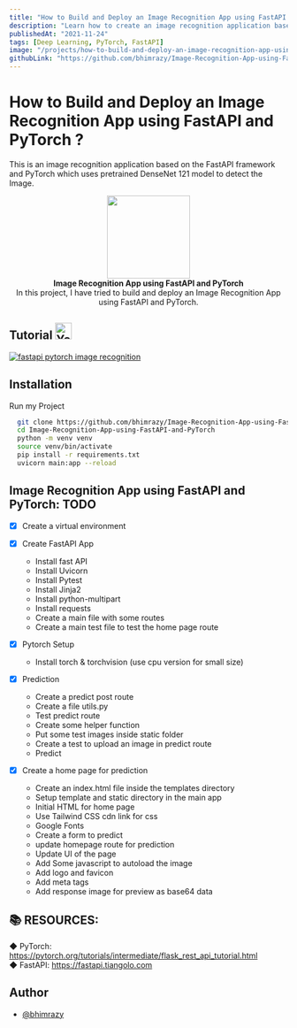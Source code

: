 ```yaml
---
title: "How to Build and Deploy an Image Recognition App using FastAPI and PyTorch ?"
description: "Learn how to create an image recognition application based on the FastAPI framework and PyTorch which uses pretrained DenseNet 121 model to detect the Image."
publishedAt: "2021-11-24"
tags: [Deep Learning, PyTorch, FastAPI]
image: "/projects/how-to-build-and-deploy-an-image-recognition-app-using-fastapi-and-pytorch.png"
githubLink: "https://github.com/bhimrazy/Image-Recognition-App-using-FastAPI-and-PyTorch"
---
```


# How to Build and Deploy an Image Recognition App using FastAPI and PyTorch ?

This is an image recognition application based on the FastAPI framework and PyTorch which uses pretrained DenseNet 121 model to detect the Image.

<p align="center">
  <img src="https://user-images.githubusercontent.com/46085301/139594375-790141df-482f-4a21-9b19-c0e47f2033f2.png" height="150"/>
  <br/>
  <b>Image Recognition App using FastAPI and PyTorch</b><br/>
In this project, I have tried to build and deploy an Image Recognition App using FastAPI and
PyTorch.
</p>

## Tutorial <img src="https://user-images.githubusercontent.com/46085301/143214249-d6244995-1fdb-4c3f-b721-e65403a89607.gif" alt="Youtube gif" height="30"/>

[![fastapi pytorch image recognition](https://user-images.githubusercontent.com/46085301/143211855-fe73e3b0-fc8c-4aa4-8428-e93cc16d6dfd.png)](https://youtu.be/7Rm5mGhYWVI)

## Installation

Run my Project

```bash
  git clone https://github.com/bhimrazy/Image-Recognition-App-using-FastAPI-and-PyTorch
  cd Image-Recognition-App-using-FastAPI-and-PyTorch
  python -m venv venv
  source venv/bin/activate
  pip install -r requirements.txt
  uvicorn main:app --reload
```

## Image Recognition App using FastAPI and PyTorch: TODO

- [x] Create a virtual environment
- [x] Create FastAPI App

  - Install fast API
  - Install Uvicorn
  - Install Pytest
  - Install Jinja2
  - Install python-multipart
  - Install requests
  - Create a main file with some routes
  - Create a main test file to test the home page route

- [x] Pytorch Setup

  - Install torch & torchvision (use cpu version for small size)

- [x] Prediction

  - Create a predict post route
  - Create a file utils.py
  - Test predict route
  - Create some helper function
  - Put some test images inside static folder
  - Create a test to upload an image in predict route
  - Predict

- [x] Create a home page for prediction
  - Create an index.html file inside the templates directory
  - Setup template and static directory in the main app
  - Initial HTML for home page
  - Use Tailwind CSS cdn link for css
  - Google Fonts
  - Create a form to predict
  - update homepage route for prediction
  - Update UI of the page
  - Add Some javascript to autoload the image
  - Add logo and favicon
  - Add meta tags
  - Add response image for preview as base64 data

## 📚 RESOURCES:

◆ PyTorch: https://pytorch.org/tutorials/intermediate/flask_rest_api_tutorial.html <br/>
◆ FastAPI: https://fastapi.tiangolo.com

## Author

- [@bhimrazy](https://www.github.com/bhimrazy)
